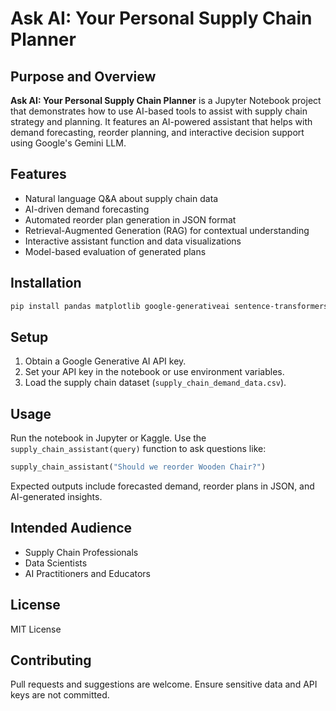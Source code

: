 # Ask AI: Your Personal Supply Chain Planner

## Purpose and Overview

**Ask AI: Your Personal Supply Chain Planner** is a Jupyter Notebook project that demonstrates how to use AI-based tools to assist with supply chain strategy and planning. It features an AI-powered assistant that helps with demand forecasting, reorder planning, and interactive decision support using Google's Gemini LLM.

## Features

- Natural language Q&A about supply chain data
- AI-driven demand forecasting
- Automated reorder plan generation in JSON format
- Retrieval-Augmented Generation (RAG) for contextual understanding
- Interactive assistant function and data visualizations
- Model-based evaluation of generated plans

## Installation

```bash
pip install pandas matplotlib google-generativeai sentence-transformers faiss-cpu
```

## Setup

1. Obtain a Google Generative AI API key.
2. Set your API key in the notebook or use environment variables.
3. Load the supply chain dataset (`supply_chain_demand_data.csv`).

## Usage

Run the notebook in Jupyter or Kaggle. Use the `supply_chain_assistant(query)` function to ask questions like:

```python
supply_chain_assistant("Should we reorder Wooden Chair?")
```

Expected outputs include forecasted demand, reorder plans in JSON, and AI-generated insights.

## Intended Audience

- Supply Chain Professionals
- Data Scientists
- AI Practitioners and Educators

## License

MIT License

## Contributing

Pull requests and suggestions are welcome. Ensure sensitive data and API keys are not committed.

